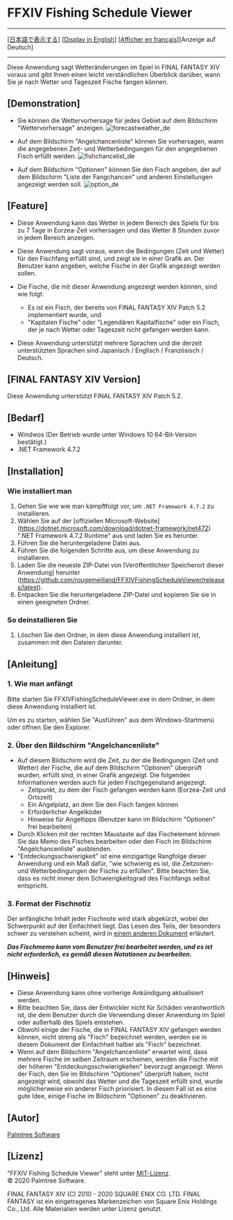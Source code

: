 ﻿# FFXIV Fishing Schedule Viewer<a name="top_of_content"></a>

---

[[日本語で表示する](README.md#top_of_content)] [[Display in English](README_en.md#top_of_content)] [[Afficher en français](README_fr.md#top_of_content)][Anzeige auf Deutsch]

---

Diese Anwendung sagt Wetteränderungen im Spiel in FINAL FANTASY XIV voraus und gibt Ihnen einen leicht verständlichen Überblick darüber, wann Sie je nach Wetter und Tageszeit Fische fangen können.

## [Demonstration]

- Sie können die Wettervorhersage für jedes Gebiet auf dem Bildschirm "Wettervorhersage" anzeigen.
![forecastweather_de](https://user-images.githubusercontent.com/28302784/88461551-725dcc00-cedf-11ea-9991-61dcce1209d3.png)

- Auf dem Bildschirm "Angelchancenliste" können Sie vorhersagen, wann die angegebenen Zeit- und Wetterbedingungen für den angegebenen Fisch erfüllt werden.
![fishchancelist_de](https://user-images.githubusercontent.com/28302784/88461549-712c9f00-cedf-11ea-82a8-543ba4a3a5d2.png)

- Auf dem Bildschirm "Optionen" können Sie den Fisch angeben, der auf dem Bildschirm "Liste der Fangchancen" und anderen Einstellungen angezeigt werden soll.
![option_de](https://user-images.githubusercontent.com/28302784/88461552-72f66280-cedf-11ea-996f-a3add1bac30d.png)

## [Feature]

- Diese Anwendung kann das Wetter in jedem Bereich des Spiels für bis zu 7 Tage in Eorzea-Zeit vorhersagen und das Wetter 8 Stunden zuvor in jedem Bereich anzeigen.
- Diese Anwendung sagt voraus, wann die Bedingungen (Zeit und Wetter) für den Fischfang erfüllt sind, und zeigt sie in einer Grafik an. Der Benutzer kann angeben, welche Fische in der Grafik angezeigt werden sollen.

- Die Fische, die mit dieser Anwendung angezeigt werden können, sind wie folgt.
  - Es ist ein Fisch, der bereits von FINAL FANTASY XIV Patch 5.2 implementiert wurde, und
  - "Kapitalen Fische" oder "Legendären Kapitalfische" oder ein Fisch, der je nach Wetter oder Tageszeit nicht gefangen werden kann.
- Diese Anwendung unterstützt mehrere Sprachen und die derzeit unterstützten Sprachen sind Japanisch / Englisch / Französisch / Deutsch.


## [FINAL FANTASY XIV Version]

Diese Anwendung unterstützt FINAL FANTASY XIV Patch 5.2.

## [Bedarf]

* Windwos (Der Betrieb wurde unter Windows 10 64-Bit-Version bestätigt.)
* .NET Framework 4.7.2

## [Installation]

### Wie installiert man

1. Gehen Sie wie wie man kämpftfolgt vor, um `.NET Framework 4.7.2` zu installieren.
  1. Wählen Sie auf der [offiziellen Microsoft-Website] (https://dotnet.microsoft.com/download/dotnet-framework/net472) ".NET Framework 4.7.2 Runtime" aus und laden Sie es herunter.
  2. Führen Sie die heruntergeladene Datei aus.
2. Führen Sie die folgenden Schritte aus, um diese Anwendung zu installieren.
  1. Laden Sie die neueste ZIP-Datei von [Veröffentlichter Speicherort dieser Anwendung] herunter (https://github.com/rougemeilland/FFXIVFishingScheduleViewer/releases/latest).
  2. Entpacken Sie die heruntergeladene ZIP-Datei und kopieren Sie sie in einen geeigneten Ordner.

### So deinstallieren Sie

1. Löschen Sie den Ordner, in dem diese Anwendung installiert ist, zusammen mit den Dateien darunter.

## [Anleitung]

### 1. Wie man anfängt

Bitte starten Sie FFXIVFishingScheduleViewer.exe in dem Ordner, in dem diese Anwendung installiert ist.

Um es zu starten, wählen Sie "Ausführen" aus dem Windows-Startmenü oder öffnen Sie den Explorer.

### 2. Über den Bildschirm "Angelchancenliste"

- Auf diesem Bildschirm wird die Zeit, zu der die Bedingungen (Zeit und Wetter) der Fische, die auf dem Bildschirm "Optionen" überprüft wurden, erfüllt sind, in einer Grafik angezeigt.
Die folgenden Informationen werden auch für jeden Fischgegenstand angezeigt.
  - Zeitpunkt, zu dem der Fisch gefangen werden kann (Eorzea-Zeit und Ortszeit)
  - Ein Angelplatz, an dem Sie den Fisch fangen können
  - Erforderlicher Angelköder
  - Hinweise für Angeltipps (Benutzer kann im Bildschirm "Optionen" frei bearbeiten)
- Durch Klicken mit der rechten Maustaste auf das Fischelement können Sie das Memo des Fisches bearbeiten oder den Fisch im Bildschirm "Angelchancenliste” ausblenden.
- "Entdeckungsschwierigkeit" ist eine einzigartige Rangfolge dieser Anwendung und ein Maß dafür, "wie schwierig es ist, die Zeitzonen- und Wetterbedingungen der Fische zu erfüllen".
Bitte beachten Sie, dass es nicht immer dem Schwierigkeitsgrad des Fischfangs selbst entspricht.

### 3. Format der Fischnotiz

Der anfängliche Inhalt jeder Fischnote wird stark abgekürzt, wobei der Schwerpunkt auf der Einfachheit liegt.
Das Lesen des Teils, der besonders schwer zu verstehen scheint, wird in [einem anderen Dokument](AboutFishMemo_de.md#top_of_content) erläutert.

***Das Fischmemo kann vom Benutzer frei bearbeitet werden, und es ist nicht erforderlich, es gemäß diesen Notationen zu bearbeiten.***

## [Hinweis]

- Diese Anwendung kann ohne vorherige Ankündigung aktualisiert werden.
- Bitte beachten Sie, dass der Entwickler nicht für Schäden verantwortlich ist, die dem Benutzer durch die Verwendung dieser Anwendung im Spiel oder außerhalb des Spiels entstehen.
- Obwohl einige der Fische, die in FINAL FANTASY XIV gefangen werden können, nicht streng als "Fisch" bezeichnet werden, werden sie in diesem Dokument der Einfachheit halber als "Fisch" bezeichnet.
- Wenn auf dem Bildschirm "Angelchancenliste" erwartet wird, dass mehrere Fische im selben Zeitraum erscheinen, werden die Fische mit der höheren "Entdeckungsschwierigkeiten" bevorzugt angezeigt. Wenn der Fisch, den Sie im Bildschirm "Optionen" überprüft haben, nicht angezeigt wird, obwohl das Wetter und die Tageszeit erfüllt sind, wurde möglicherweise ein anderer Fisch priorisiert. In diesem Fall ist es eine gute Idee, einige Fische im Bildschirm "Optionen" zu deaktivieren.

## [Autor]

[Palmtree Software](https://github.com/rougemeilland)

## [Lizenz]

"FFXIV Fishing Schedule Viewer" steht unter [MIT-Lizenz](https://raw.githubusercontent.com/rougemeilland/FFXIVFishingScheduleViewer/master/LICENSE).  
© 2020 Palmtree Software.  

FINAL FANTASY XIV (C) 2010 - 2020 SQUARE ENIX CO. LTD. FINAL FANTASY ist ein eingetragenes Markenzeichen von Square Enix Holdings Co., Ltd. Alle Materialien werden unter Lizenz genutzt.
